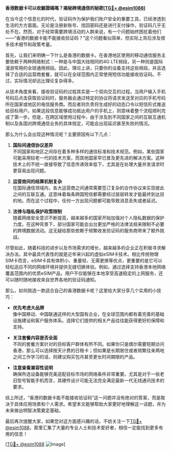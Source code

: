 **香港数据卡可以收驗證碼嗎？揭秘跨境通信的秘密[[TG💪+ @esim1088](https://t.me/s/esim1088)]**

在当今这个信息化的时代，验证码作为保护我们账户安全的重要工具，已经渗透到生活的方方面面。无论是注册新账号、找回密码还是进行支付操作，验证码几乎无处不在。然而，对于经常需要跨境活动的人群来说，有一个问题始终困扰着他们——“香港的数据卡能不能接收验证码？”这个问题看似简单，但实际上背后涉及很多技术细节和政策考量。

首先，让我们来明确一下什么是香港的数据卡。在香港地区使用的移动通信服务主要依赖于两种网络制式：一种是与中国大陆相同的4G LTE频段，另一种则是国际漫游常用的全球通用频段。因此，理论上讲，只要你的设备支持这些频段，并且选择了合适的运营商套餐，就可以在全球范围内正常使用短信功能接收验证码。不过，实际情况却远比理论复杂得多。

从技术角度来看，接收验证码的过程其实是一个双向交互的过程。当用户输入手机号码后点击获取验证码时，服务器会通过特定的协议将请求发送至对应的手机号码所在国家或地区的电信服务商。而后者则负责将生成好的动态口令以短信形式推送给目标用户。如果这段信息能够成功抵达用户的手机上，则意味着整个流程顺利完成了第一步。但是，在跨区域使用过程中，由于涉及到不同国家之间的互联互通机制以及各国对跨境通信业务的具体规定，可能会出现延迟甚至失败的情况。

那么为什么会出现这种情况呢？主要原因有以下几点：

1. **国际间通信协议差异**  
   不同国家和地区之间存在着多种多样的通信标准和技术规范。例如，某些国家可能采用较老一代的技术方案，而其他国家早已普及更先进的解决方案。这种技术上的不统一直接导致了信息传递效率低下，尤其是在处理大量并发请求时更容易出现问题。

2. **运营商间的结算机制复杂**  
   在国际通信领域内，各大运营商之间通常需要签订复杂的合作协议来实现彼此之间的互联互通。这意味着每条跨国短信都需要经过层层转发才能最终到达目的地。而在这个过程中，任何一方出现问题都可能导致消息丢失或者延迟。

3. **法律与隐私保护政策限制**  
   随着网络安全意识不断提高，越来越多的国家开始加强对个人隐私数据的保护力度。在这种背景下，部分国家可能会出台更加严格的法律法规来限制不必要的跨境数据流动。这无疑给那些依赖于频繁收发验证码的服务商带来了额外挑战。

尽管如此，随着科技的进步以及市场需求的增长，越来越多的企业正在积极寻求解决办法。其中最具代表性的就是近年来兴起的虚拟eSIM卡技术。相比传统物理SIM卡而言，eSIM卡具有体积小、重量轻、无需更换等优点，更重要的是它可以轻松适应不同的网络环境并提供无缝切换体验。例如，通过选择支持香港本地网络覆盖范围内的优质eSIM产品，用户不仅能够在本地享受高速稳定的上网服务，还可以随时随地接收来自世界各地的验证码通知。

那么，如何挑选一款适合自己的香港数据卡呢？这里给大家分享几个实用的小技巧：

- **优先考虑大品牌**  
  像中国移动、中国联通这样的大型国有企业，在全球范围内都有着完善的基础设施建设和客户服务体系。选择它们提供的相关产品往往能获得更好的保障和支持。

- **关注套餐内容是否全面**  
  不同的套餐方案针对的目标客户群体有所不同。如果你只是偶尔需要短期访问香港，那么可以选择按天计费的日租卡；但如果是长期居住或者频繁往来两地之间工作学习的话，则建议购买包月甚至更长时间期限的产品。

- **注意查看兼容性说明**  
  确保所选设备能够完美适配目标市场的网络条件非常重要。尤其是对于一些老旧型号智能手机而言，其硬件设计可能无法完全满足最新一代无线通讯技术的要求。

综上所述，“香港的数据卡能不能接收验证码”这一问题并没有绝对的答案，而是取决于具体应用场景和个人需求。希望本文能够帮助大家更好地理解这一话题，并为未来做出明智决策奠定基础。

最后再次提醒大家，如果您对这方面感兴趣的话，不妨关注一下[TG💪+ @esim1088](https://t.me/s/esim1088)，那里汇集了大量的专业人士和技术爱好者，相信一定能找到更多有用的信息！

[[TG💪+ @esim1088](https://t.me/s/esim1088) ![Image](https://i.postimg.cc/4NQfJmqS/Snipaste-2025-05-13-00-14-12.png)]